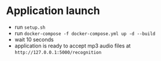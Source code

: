 # Application launch
- run `setup.sh`
- run `docker-compose -f docker-compose.yml up -d --build`
- wait 10 seconds
- application is ready to accept mp3 audio files at `http://127.0.0.1:5000/recognition`
